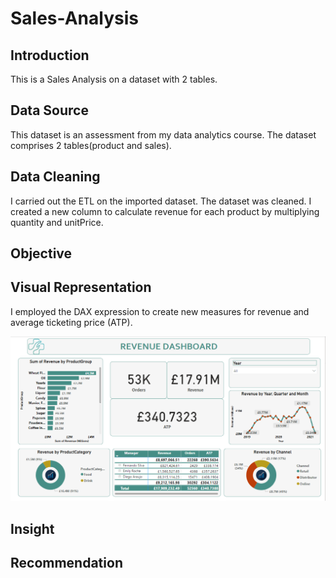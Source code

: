 # Sales-Analysis

## Introduction
This is a Sales Analysis on a dataset with 2 tables.

## Data Source
This dataset is an assessment from my data analytics course. The dataset comprises 2 tables(product and sales).

## Data Cleaning 
I carried out the ETL on the imported dataset. The dataset was cleaned. I created a new column to calculate revenue for each product by multiplying quantity and unitPrice. 

## Objective



## Visual Representation
I employed the DAX expression to create new measures for revenue and average ticketing price (ATP).

![](RevenueView.PNG)








## Insight





## Recommendation







